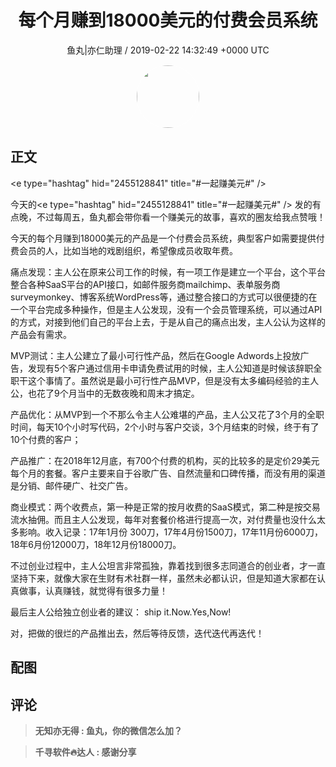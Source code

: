 <h1 align="center">每个月赚到18000美元的付费会员系统</h1>
<p align="center">
    <a>鱼丸|亦仁助理 / 2019-02-22 14:32:49 &#43;0000 UTC</a>
</p>

<div align="center">
    <img src="https://images.zsxq.com/FtTHJfWYtR2To4jzwGiUQdhHaRRa?e=1590940799&amp;token=kIxbL07-8jAj8w1n4s9zv64FuZZNEATmlU_Vm6zD:AMY_BShrw-7TP6Fmqq7D-Deyytw=" width="100" height="100" style="border:1px solid;border-radius:50%; color:#ffffff"/>
</div>

## 正文

<div>
&lt;e type=&#34;hashtag&#34; hid=&#34;2455128841&#34; title=&#34;#一起赚美元#&#34; /&gt;

今天的&lt;e type=&#34;hashtag&#34; hid=&#34;2455128841&#34; title=&#34;#一起赚美元#&#34; /&gt; 发的有点晚，不过每周五，鱼丸都会带你看一个赚美元的故事，喜欢的圈友给我点赞哦！

今天的每个月赚到18000美元的产品是一个付费会员系统，典型客户如需要提供付费会员的人，比如当地的戏剧组织，希望像成员收取年费。

痛点发现：主人公在原来公司工作的时候，有一项工作是建立一个平台，这个平台整合各种SaaS平台的API接口，如邮件服务商mailchimp、表单服务商surveymonkey、博客系统WordPress等，通过整合接口的方式可以很便捷的在一个平台完成多种操作，但是主人公发现，没有一个会员管理系统，可以通过API的方式，对接到他们自己的平台上去，于是从自己的痛点出发，主人公认为这样的产品会有需求。

MVP测试：主人公建立了最小可行性产品，然后在Google Adwords上投放广告，发现有5个客户通过信用卡申请免费试用的时候，主人公知道是时候该辞职全职干这个事情了。虽然说是最小可行性产品MVP，但是没有太多编码经验的主人公，也花了9个月当中的无数夜晚和周末才搞定。

产品优化：从MVP到一个不那么令主人公难堪的产品，主人公又花了3个月的全职时间，每天10个小时写代码，2个小时与客户交谈，3个月结束的时候，终于有了10个付费的客户；

产品推广：在2018年12月底，有700个付费的机构，买的比较多的是定价29美元每个月的套餐。客户主要来自于谷歌广告、自然流量和口碑传播，而没有用的渠道是分销、邮件硬广、社交广告。

商业模式：两个收费点，第一种是正常的按月收费的SaaS模式，第二种是按交易流水抽佣。而且主人公发现，每年对套餐价格进行提高一次，对付费量也没什么太多影响。收入记录：17年1月份 300刀，17年4月份1500刀，17年11月份6000刀，18年6月份12000刀，18年12月份18000刀。

不过创业过程中，主人公坦言非常孤独，靠着找到很多志同道合的创业者，才一直坚持下来，就像大家在生财有术社群一样，虽然未必都认识，但是知道大家都在认真做事，认真赚钱，就觉得有很多力量！

最后主人公给独立创业者的建议： 
ship it.Now.Yes,Now!

对，把做的很烂的产品推出去，然后等待反馈，迭代迭代再迭代！
</div>

## 配图
<div class="image" align="center">

</div>

## 评论

<div align="left">
<div>

<blockquote >
<span> <strong>无知亦无得 : 鱼丸，你的微信怎么加？ </strong></span>
</blockquote>

<blockquote >
<span> <strong>千寻软件🔥达人 : 感谢分享 </strong></span>
</blockquote>

</div>
</div>